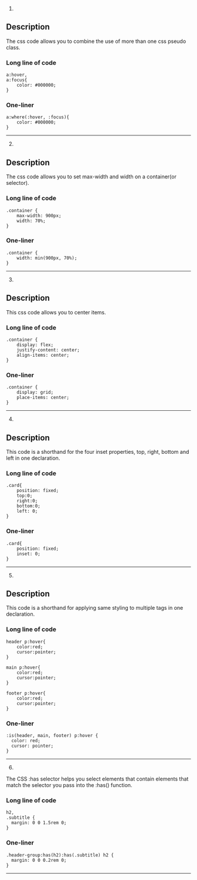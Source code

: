 1.

## Description

The css code allows you to combine the use of more than one css pseudo class.

### Long line of code

```
a:hover,
a:focus{
    color: #000000;
}
```

### One-liner

```
a:where(:hover, :focus){
    color: #000000;
}
```

---

2.

## Description

The css code allows you to set max-width and width on a container(or selector).

### Long line of code

```
.container {
    max-width: 900px;
    width: 70%;
}
```

### One-liner

```
.container {
    width: min(900px, 70%);
}
```

---

3.

## Description

This css code allows you to center items.

### Long line of code

```
.container {
    display: flex;
    justify-content: center;
    align-items: center;
}
```

### One-liner

```
.container {
    display: grid;
    place-items: center;
}
```

---

4.

## Description

This code is a shorthand for the four inset properties, top, right, bottom and left in one declaration.

### Long line of code

```
.card{
    position: fixed;
    top:0;
    right:0;
    bottom:0;
    left: 0;
}
```

### One-liner

```
.card{
    position: fixed;
    inset: 0;
}
```

---

5.

## Description

This code is a shorthand for applying same styling to multiple tags in one declaration.

### Long line of code

```
header p:hover{
    color:red;
    cursor:pointer;
}

main p:hover{
    color:red;
    cursor:pointer;
}

footer p:hover{
    color:red;
    cursor:pointer;
}
```

### One-liner

```
:is(header, main, footer) p:hover {
  color: red;
  cursor: pointer;
}
```

---

6.

The CSS :has selector helps you select elements that contain elements that match the selector you pass into the :has() function.

### Long line of code

```
h2,
.subtitle {
  margin: 0 0 1.5rem 0;
}
```

### One-liner

```
.header-group:has(h2):has(.subtitle) h2 {
  margin: 0 0 0.2rem 0;
}
```

---